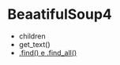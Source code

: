 # BeaatifulSoup4


- children
- get_text()
- [.find() e .find_all()](https://github.com/andrenevares/andrenevares/blob/master/python/scraping/beautifulSoup/find_and_findAll.md)
